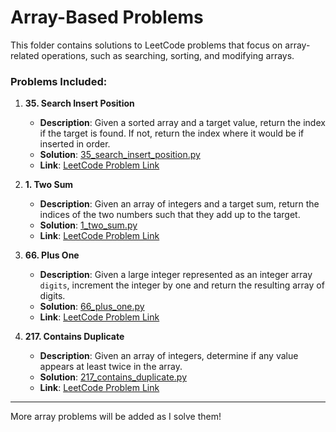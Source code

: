 # Array-Based Problems

This folder contains solutions to LeetCode problems that focus on array-related operations, such as searching, sorting, and modifying arrays.

### Problems Included:

1. **35. Search Insert Position**  
   - **Description**: Given a sorted array and a target value, return the index if the target is found. If not, return the index where it would be if inserted in order.  
   - **Solution**: [35_search_insert_position.py](./35_search_insert_position.py)  
   - **Link**: [LeetCode Problem Link](https://leetcode.com/problems/search-insert-position/)

2. **1. Two Sum**  
   - **Description**: Given an array of integers and a target sum, return the indices of the two numbers such that they add up to the target.  
   - **Solution**: [1_two_sum.py](./1_two_sum.py)  
   - **Link**: [LeetCode Problem Link](https://leetcode.com/problems/two-sum/)

3. **66. Plus One**  
   - **Description**: Given a large integer represented as an integer array `digits`, increment the integer by one and return the resulting array of digits.  
   - **Solution**: [66_plus_one.py](./66_plus_one.py)  
   - **Link**: [LeetCode Problem Link](https://leetcode.com/problems/plus-one/)

4. **217. Contains Duplicate**  
   - **Description**: Given an array of integers, determine if any value appears at least twice in the array.  
   - **Solution**: [217_contains_duplicate.py](./217_contains_duplicate.py)  
   - **Link**: [LeetCode Problem Link](https://leetcode.com/problems/contains-duplicate/)

---

More array problems will be added as I solve them!
